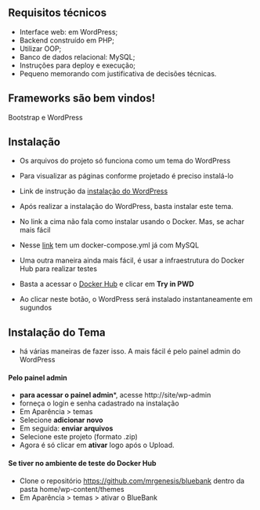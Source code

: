 

## Requisitos técnicos
- Interface web: em WordPress;
- Backend construído em PHP;
- Utilizar OOP;
- Banco de dados relacional: MySQL;
- Instruções para deploy e execução;
- Pequeno memorando com justificativa de decisões técnicas.


## Frameworks são bem vindos!
Bootstrap e WordPress


## Instalação
- Os arquivos do projeto só funciona como um tema do WordPress
- Para visualizar as páginas conforme projetado é preciso instalá-lo
- Link de instrução da [instalação do WordPress](https://codex.wordpress.org/pt-br:Instalando_o_WordPress_-_Instru%C3%A7%C3%B5es_Detalhadas)

- Após realizar a instalação do WordPress, basta instalar este tema.
- No link a cima não fala como instalar usando o Docker. Mas, se achar mais fácil
- Nesse [link](https://hub.docker.com/_/wordpress) tem um docker-compose.yml já com MySQL

- Uma outra maneira ainda mais fácil, é usar a infraestrutura do Docker Hub para realizar testes
- Basta a acessar o [Docker Hub](https://hub.docker.com/_/wordpress) e clicar em **Try in PWD**
- Ao clicar neste botão, o WordPress será instalado instantaneamente em sugundos

## Instalação do Tema
- há várias maneiras de fazer isso. A mais fácil é pelo painel admin do WordPress

#### Pelo painel admin 
- **para acessar o painel admin***, acesse http://site/wp-admin
- forneça o login e senha cadastrado na instalação
- Em Aparência > temas
- Selecione **adicionar novo**
- Em seguida: **enviar arquivos**
- Selecione este projeto (formato .zip)
- Agora é só clicar em **ativar** logo após o Upload.

#### Se tiver no ambiente de teste do Docker Hub
- Clone o repositório https://github.com/mrgenesis/bluebank dentro da pasta home/wp-content/themes
- Em Aparência > temas > ativar o BlueBank